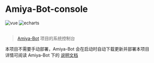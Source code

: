# Amiya-Bot-console

<div>
    <img alt="vue" src="https://img.shields.io/badge/vue-2.X-%234FC08D?logo=vue.js&logoColor=white">
    <img alt="echarts" src="https://img.shields.io/badge/echarts-5.X-%23AA344D?logo=Apache%20ECharts&logoColor=white">
</div>
<br>

> [Amiya-Bot](https://github.com/vivien8261/Amiya-Bot) 项目的系统控制台

本项目不需要手动部署，Amiya-Bot 会在启动时自动下载更新并部署本项目<br>
详情可阅读 Amiya-Bot 下的 [说明文档](https://github.com/vivien8261/Amiya-Bot/wiki/%E4%BD%BF%E7%94%A8-Amiya-Bot-console)
